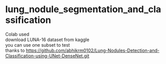 # lung_nodule_segmentation_and_classification
Colab used<br/>
download LUNA-16 dataset from kaggle<br/>
you can use one subset to test<br/>
thanks to https://github.com/abhikrm0102/Lung-Nodules-Detection-and-Classification-using-UNet-DenseNet.git<br/>
